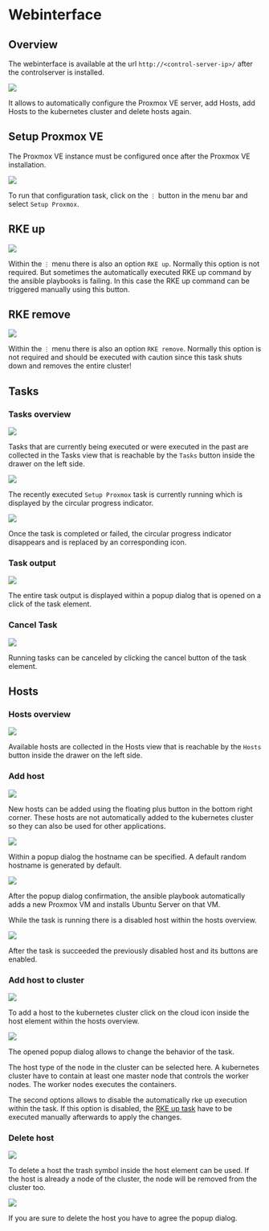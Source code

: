 # Webinterface

## Overview
The webinterface is available at the url `http://<control-server-ip>/` after the controlserver is installed.

![](./assets/images/frontend/clean.png)

It allows to automatically configure the Proxmox VE server, add Hosts, add Hosts to the kubernetes cluster and delete
hosts again.

## Setup Proxmox VE
The Proxmox VE instance must be configured once after the Proxmox VE installation.

![](./assets/images/frontend/setup-proxmox-button.png)

To run that configuration task, click on the `⋮` button in the menu bar and select `Setup Proxmox`.

## RKE up
![](./assets/images/frontend/rke-up-button.png)

Within the `⋮` menu there is also an option `RKE up`. Normally this option is not required. But sometimes the 
automatically executed RKE up command by the ansible playbooks is failing. In this case the RKE up command can be
triggered manually using this button.

## RKE remove
![](./assets/images/frontend/rke-remove-button.png)

Within the `⋮` menu there is also an option `RKE remove`. Normally this option is not required and should be executed 
with caution since this task shuts down and removes the entire cluster!

## Tasks

### Tasks overview

![](./assets/images/frontend/tasks-button.png)

Tasks that are currently being executed or were executed in the past are collected in the Tasks view that is reachable
by the `Tasks` button inside the drawer on the left side.

![](./assets/images/frontend/setup-proxmox-task-running.png)

The recently executed `Setup Proxmox` task is currently running which is displayed by the circular progress indicator.

![](./assets/images/frontend/setup-proxmox-task-finished.png)

Once the task is completed or failed, the circular progress indicator disappears and is replaced by an corresponding
icon.

### Task output

![](./assets/images/frontend/setup-proxmox-task-output.png)

The entire task output is displayed within a popup dialog that is opened on a click of the task element.

### Cancel Task
![](./assets/images/frontend/cancel-task-button.png)

Running tasks can be canceled by clicking the cancel button of the task element.

## Hosts

### Hosts overview

![](./assets/images/frontend/hosts-button.png)

Available hosts are collected in the Hosts view that is reachable by the `Hosts` button inside the drawer on the left
side.

### Add host
![](./assets/images/frontend/add-host-button.png)

New hosts can be added using the floating plus button in the bottom right corner. These hosts are not automatically
added to the kubernetes cluster so they can also be used for other applications.

![](./assets/images/frontend/add-host-hostname-dialog.png)

Within a popup dialog the hostname can be specified. A default random hostname is generated by default.

![](./assets/images/frontend/add-host-active.png)

After the popup dialog confirmation, the ansible playbook automatically adds a new Proxmox VM and installs Ubuntu Server
on that VM.

While the task is running there is a disabled host within the hosts overview.

![](./assets/images/frontend/add-host-succeeded.png)

After the task is succeeded the previously disabled host and its buttons are enabled.

### Add host to cluster
![](./assets/images/frontend/add-host-to-cluster-button.png)

To add a host to the kubernetes cluster click on the cloud icon inside the host element within the hosts overview.

![](./assets/images/frontend/add-host-to-cluster-dialog.png)

The opened popup dialog allows to change the behavior of the task.

The host type of the node in the cluster can be selected here. A kubernetes cluster have to contain at least one master
node that controls the worker nodes. The worker nodes executes the containers.

The second options allows to disable the automatically rke up execution within the task. If this option is disabled,
the [RKE up task](#rke-up) have to be executed manually afterwards to apply the changes.

### Delete host
![](./assets/images/frontend/delete-host-button.png)

To delete a host the trash symbol inside the host element can be used. If the host is already a node of the cluster, 
the node will be removed from the cluster too.

![](./assets/images/frontend/delete-host-dialog.png)

If you are sure to delete the host you have to agree the popup dialog. 
